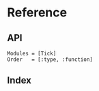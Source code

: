 # Reference

## API

```@autodocs
Modules = [Tick]
Order   = [:type, :function]
```

## Index

```@index
```
